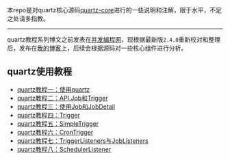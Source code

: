 本repo是对quartz核心源码[quartz-core](https://github.com/quartz-scheduler/quartz)进行的一些说明和注解，限于水平，不足之处请多指教。

---

quartz教程系列博文之前发表在[并发编程网](http://ifeve.com/quartz-tutorial-using-quartz/)，现根据最新版`2.4.0`重新校对和整理后，发布在[我的博客](https://nkcoder.github.io/)上，后续会根据源码对一些核心组件进行分析。

## quartz使用教程

- [quartz教程一：使用quartz](https://nkcoder.github.io/2019/03/18/quartz-tutorial-1/)
- [quartz教程二：API,Job和Trigger](https://nkcoder.github.io/2019/03/18/quartz-tutorial-2/)
- [quartz教程三：使用Job和JobDetail](https://nkcoder.github.io/2019/03/18/quartz-tutorial-3/)
- [quartz教程四：Trigger](quartz教程四：Trigger)
- [quartz教程五：SimpleTrigger](quartz教程五：SimpleTrigger)
- [quartz教程六：CronTrigger](https://nkcoder.github.io/2019/03/28/quartz-tutorial-6/)
- [quartz教程七：TriggerListeners与JobListeners](https://nkcoder.github.io/2019/03/29/quartz-tutorial-7/)
- [quartz教程八：SchedulerListener](https://nkcoder.github.io/2019/03/29/quartz-tutorial-8/)
